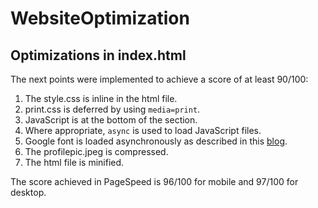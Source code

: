 # WebsiteOptimization

## Optimizations in index.html

The next points were implemented to achieve a score of at least 90/100:

1. The style.css is inline in the html file.
2. print.css is deferred by using `media=print`.
3. JavaScript is at the bottom of the <body> section.
4. Where appropriate, `async` is used to load JavaScript files.
5. Google font is loaded asynchronously as described in this [blog](https://www.lockedowndesign.com/load-google-fonts-asynchronously-for-page-speed/).
6. The profilepic.jpeg is compressed.
7. The html file is minified.

The score achieved in PageSpeed is 96/100 for mobile and 97/100 for desktop.